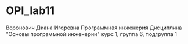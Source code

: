 # OPI_lab11
Воронович
Диана
Игоревна
Программная инженерия
Дисциплина "Основы программной инженерии"
курс 1, группа 6, подгруппа 1
